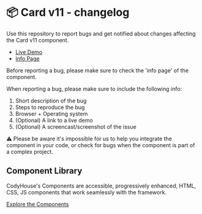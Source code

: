 # 📦 Card v11 - changelog

Use this repository to report bugs and get notified about changes affecting the Card v11 component.

- [Live Demo](https://codyhouse.co/ds/components/app/card-v11)
- [Info Page](https://codyhouse.co/ds/components/info/card-v11)

Before reporting a bug, please make sure to check the 'info page' of the component. 

When reporting a bug, please make sure to include the following info:

1. Short description of the bug
2. Steps to reproduce the bug
3. Browser + Operating system
4. (Optional) A link to a live demo
5. (Optional) A screencast/screenshot of the issue

⚠️ Please be aware it's impossible for us to help you integrate the component in your code, or check for bugs when the component is part of a complex project.

## Component Library

CodyHouse's Components are accessible, progressively enhanced, HTML, CSS, JS components that work seamlessly with the framework.

[Explore the Components](https://codyhouse.co/ds/components)
